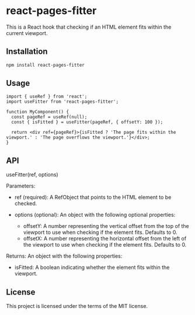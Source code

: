 # react-pages-fitter

This is a React hook that checking if an HTML element fits within the current viewport.

## Installation

```sh
npm install react-pages-fitter
```

## Usage

```tsx
import { useRef } from 'react';
import useFitter from 'react-pages-fitter';

function MyComponent() {
  const pageRef = useRef(null);
  const { isFitted } = useFitter(pageRef, { offsetY: 100 });

  return <div ref={pageRef}>{isFitted ? 'The page fits within the viewport.' : 'The page overflows the viewport.'}</div>;
}
```

## API

useFitter(ref, options)

Parameters:

- ref (required): A RefObject that points to the HTML element to be checked.
- options (optional): An object with the following optional properties:

  - offsetY: A number representing the vertical offset from the top of the viewport to use when checking if the element fits. Defaults to 0.
  - offsetX: A number representing the horizontal offset from the left of the viewport to use when checking if the element fits. Defaults to 0.

Returns:
An object with the following properties:

- isFitted: A boolean indicating whether the element fits within the viewport.

## License

This project is licensed under the terms of the MIT license.

